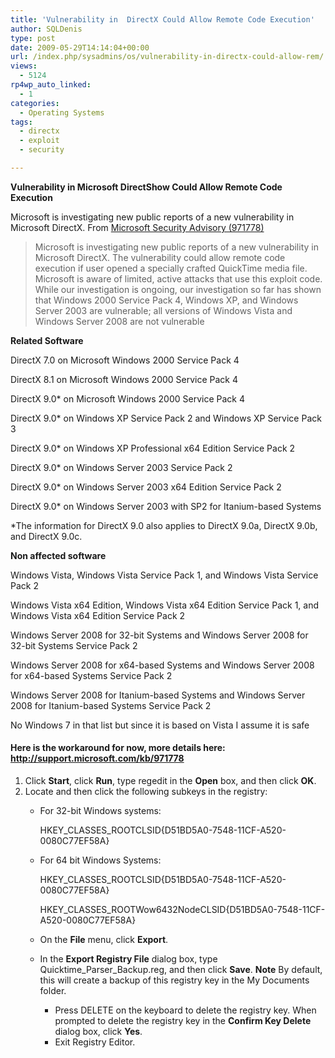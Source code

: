 ```yaml
---
title: 'Vulnerability in  DirectX Could Allow Remote Code Execution'
author: SQLDenis
type: post
date: 2009-05-29T14:14:04+00:00
url: /index.php/sysadmins/os/vulnerability-in-directx-could-allow-rem/
views:
  - 5124
rp4wp_auto_linked:
  - 1
categories:
  - Operating Systems
tags:
  - directx
  - exploit
  - security

---
```

**Vulnerability in Microsoft DirectShow Could Allow Remote Code Execution**
  
Microsoft is investigating new public reports of a new vulnerability in Microsoft DirectX. From [Microsoft Security Advisory (971778)][1]

> Microsoft is investigating new public reports of a new vulnerability in Microsoft DirectX. The vulnerability could allow remote code execution if user opened a specially crafted QuickTime media file. Microsoft is aware of limited, active attacks that use this exploit code. While our investigation is ongoing, our investigation so far has shown that Windows 2000 Service Pack 4, Windows XP, and Windows Server 2003 are vulnerable; all versions of Windows Vista and Windows Server 2008 are not vulnerable

**Related Software**
  
DirectX 7.0 on Microsoft Windows 2000 Service Pack 4
  
DirectX 8.1 on Microsoft Windows 2000 Service Pack 4
  
DirectX 9.0* on Microsoft Windows 2000 Service Pack 4
  
DirectX 9.0* on Windows XP Service Pack 2 and Windows XP Service Pack 3
  
DirectX 9.0* on Windows XP Professional x64 Edition Service Pack 2
  
DirectX 9.0* on Windows Server 2003 Service Pack 2
  
DirectX 9.0* on Windows Server 2003 x64 Edition Service Pack 2
  
DirectX 9.0* on Windows Server 2003 with SP2 for Itanium-based Systems

<span class="MT_smaller">*The information for DirectX 9.0 also applies to DirectX 9.0a, DirectX 9.0b, and DirectX 9.0c.</span>

**Non affected software**
  
Windows Vista, Windows Vista Service Pack 1, and Windows Vista Service Pack 2
  
Windows Vista x64 Edition, Windows Vista x64 Edition Service Pack 1, and Windows Vista x64 Edition Service Pack 2
  
Windows Server 2008 for 32-bit Systems and Windows Server 2008 for 32-bit Systems Service Pack 2
  
Windows Server 2008 for x64-based Systems and Windows Server 2008 for x64-based Systems Service Pack 2
  
Windows Server 2008 for Itanium-based Systems and Windows Server 2008 for Itanium-based Systems Service Pack 2

No Windows 7 in that list but since it is based on Vista I assume it is safe

#### Here is the workaround for now, more details here: http://support.microsoft.com/kb/971778



  1. Click **Start**, click **Run**, type <span>regedit</span> in the **Open** box, and then click **OK**. 
  2. Locate and then click the following subkeys in the registry: 
      * For 32-bit Windows systems:
  
        HKEY\_CLASSES\_ROOTCLSID{D51BD5A0-7548-11CF-A520-0080C77EF58A} 
      * For 64 bit Windows Systems:
  
        HKEY\_CLASSES\_ROOTCLSID{D51BD5A0-7548-11CF-A520-0080C77EF58A}
  
        HKEY\_CLASSES\_ROOTWow6432NodeCLSID{D51BD5A0-7548-11CF-A520-0080C77EF58A} </li> </ul> </li> 
        
          * On the **File** menu, click **Export**. 
          * In the **Export Registry File** dialog box, type <span class="userInput">Quicktime_Parser_Backup.reg</span>, and then click **Save**. 
            **Note** By default, this will create a backup of this registry key in the My Documents folder.</li> 
            
              * Press DELETE on the keyboard to delete the registry key. When prompted to delete the registry key in the **Confirm Key Delete** dialog box, click **Yes**.
              * Exit Registry Editor.</ol>

 [1]: http://www.microsoft.com/technet/security/advisory/971778.mspx